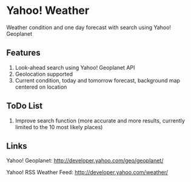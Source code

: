# Yahoo! Weather

Weather condition and one day forecast with search using Yahoo! Geoplanet

## Features

1. Look-ahead search using Yahoo! Geoplanet API
1. Geolocation supported
1. Current condition, today and tomorrow forecast, background map centered on location

## ToDo List

1. Improve search function (more accurate and more results, currently limited to the 10 most likely places)

## Links

Yahoo! Geoplanet: http://developer.yahoo.com/geo/geoplanet/

Yahoo! RSS Weather Feed: http://developer.yahoo.com/weather/

